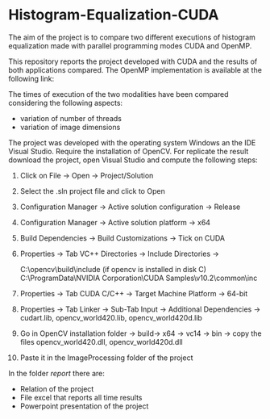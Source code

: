 # Histogram-Equalization-CUDA

The aim of the project is to compare two different executions of histogram equalization made with parallel programming modes CUDA and OpenMP.

This repository reports the project developed with CUDA and the results of both applications compared. The OpenMP implementation is available at the following link:


The times of execution of the two modalities have been compared considering the following aspects:
- variation of number of threads
- variation of image dimensions

The project was developed with the operating system Windows an the IDE Visual Studio. Require the installation of OpenCV. For replicate the result download the project, open Visual Studio and compute the following steps:
1. Click on File -> Open -> Project/Solution
2. Select the .sln project file and click to Open
3. Configuration Manager -> Active solution configuration -> Release
4. Configuration Manager -> Active solution platform -> x64
5. Build Dependencies -> Build Customizations -> Tick on CUDA
6. Properties -> Tab VC++ Directories -> Include Directories -> 
   
   C:\opencv\build\include (if opencv is installed in disk C)
   C:\ProgramData\NVIDIA Corporation\CUDA Samples\v10.2\common\inc
6. Properties -> Tab CUDA C/C++ -> Target Machine Platform -> 64-bit
7. Properties -> Tab Linker -> Sub-Tab Input -> Additional Dependencies -> cudart.lib, opencv_world420.lib, opencv_world420d.lib
8. Go in OpenCV installation folder -> build-> x64 -> vc14 -> bin -> copy the files opencv_world420.dll, opencv_world420d.dll
9. Paste it in the ImageProcessing folder of the project

In the folder _report_ there are:
- Relation of the project
- File excel that reports all time results
- Powerpoint presentation of the project
